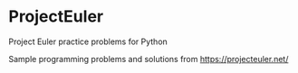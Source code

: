 # ProjectEuler
Project Euler practice problems for Python


Sample programming problems and solutions from https://projecteuler.net/
